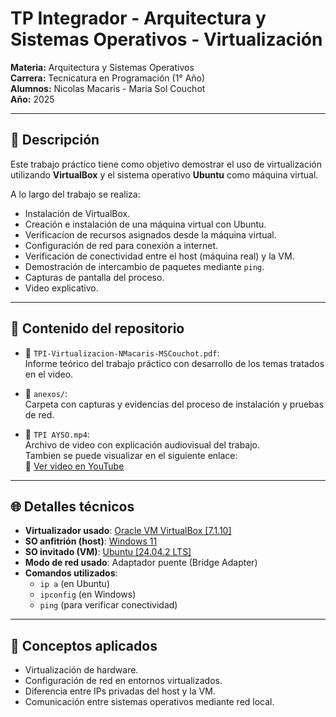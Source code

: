 # TP Integrador - Arquitectura y Sistemas Operativos - Virtualización  
**Materia:** Arquitectura y Sistemas Operativos  
**Carrera:** Tecnicatura en Programación (1° Año)  
**Alumnos:** Nicolas Macaris - Maria Sol Couchot  
**Año:** 2025

---

## 🧾 Descripción

Este trabajo práctico tiene como objetivo demostrar el uso de virtualización utilizando **VirtualBox** y el sistema operativo **Ubuntu** como máquina virtual.

A lo largo del trabajo se realiza:

- Instalación de VirtualBox.
- Creación e instalación de una máquina virtual con Ubuntu.
- Verificacíon de recursos asignados desde la máquina virtual.
- Configuración de red para conexión a internet.
- Verificación de conectividad entre el host (máquina real) y la VM.
- Demostración de intercambio de paquetes mediante `ping`.
- Capturas de pantalla del proceso.
- Video explicativo.

---

## 📁 Contenido del repositorio

- 📄 `TPI-Virtualizacion-NMacaris-MSCouchot.pdf`:  
  Informe teórico del trabajo práctico con desarrollo de los temas tratados en el video.

- 📁 `anexos/`:  
  Carpeta con capturas y evidencias del proceso de instalación y pruebas de red.

- 🎥 `TPI AYSO.mp4`:  
  Archivo de video con explicación audiovisual del trabajo.  
  Tambien se puede visualizar en el siguiente enlace:  
🔗 [Ver video en YouTube](https://youtu.be/Z4w0350qnl4)

---

## 🌐 Detalles técnicos

- **Virtualizador usado**: [Oracle VM VirtualBox [7.1.10]](https://www.virtualbox.org/wiki/Downloads)
- **SO anfitrión (host)**: [Windows 11](https://www.microsoft.com/en-us/windows/get-windows-11)
- **SO invitado (VM)**: [Ubuntu [24.04.2 LTS]](https://discourse.ubuntu.com/t/ubuntu-24-04-lts-noble-numbat-release-notes/39890)
- **Modo de red usado**: Adaptador puente (Bridge Adapter)
- **Comandos utilizados**:
  - `ip a` (en Ubuntu)
  - `ipconfig` (en Windows)
  - `ping` (para verificar conectividad)

---

## 🧠 Conceptos aplicados

- Virtualización de hardware.
- Configuración de red en entornos virtualizados.
- Diferencia entre IPs privadas del host y la VM.
- Comunicación entre sistemas operativos mediante red local.
